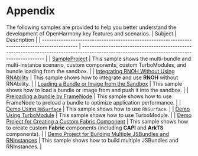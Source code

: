 # Appendix

The following samples are provided to help you better understand the development of OpenHarmony key features and scenarios.
| Subject                                                                                       | Description                                                                                                                                  |
| --------------------------------------------------------------------------------------------- | -------------------------------------------------------------------------------------------------------------------------------------------- |
| [SampleProject](../Samples/Sample/)                                                           | This sample shows the multi-bundle and multi-instance scenario, custom components, custom TurboModules, and bundle loading from the sandbox. |
| [Integrating RNOH Without Using RNAbility](../Samples/demo_without_rnAbility/)                | This sample shows how to integrate and use **RNOH** without RNAbility.                                                                       |
| [Loading a Bundle or Image from the Sandbox](../Samples/Sandbox/)                             | This sample shows how to load a bundle or image from and push it into the sandbox.                                                           |
| [Preloading a bundle by FrameNode](../Samples/FrameNodeSample/)                               | This sample shows how to use FrameNode to preload a bundle to optimize application performance.                                              |
| [Demo Using `RNSurface`](../Samples/using_RNSurface/)                                         | This sample shows how to use `RNSurface`.                                                                                                    |
| [Demo Using TurboModule](../Samples/using_turboModule/)                                       | This sample shows how to use TurboModule.                                                                                                    |
| [Demo Project for Creating a Custom Fabric Component](../Samples/FabricComponentSample/)      | This sample shows how to create custom **Fabric** components (including **CAPI** and **ArkTS** components).                                  |
| [Demo Project for Building Multiple JSBundles and RNInstances](../Samples/MutilBundleSample/) | This sample shows how to build multiple JSBundles and RNInstances.                                                                           |
